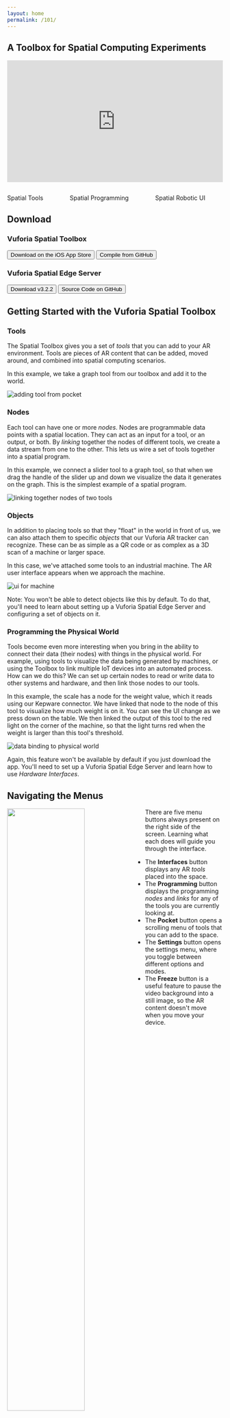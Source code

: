 ```yaml
---
layout: home
permalink: /101/
---
```

<section class="section">
    <div class="container">
        <h1 class="title header-home">A Toolbox for Spatial Computing Experiments</h1>
        <div class="column is-full" style="position: relative; width: 100%; height: 0; padding-bottom: 56.25%;">
            <iframe src="https://www.youtube.com/embed/k3uHFk1PAAM?rel=0" frameborder="0" allow="autoplay;"
                    allowfullscreen class="video"
                    style="position: absolute;top: 0; left: 0; width: 100%; height: 100%;">
                <img src="../resources/toolboxVideoPlaceholder.jpg" border="0">
            </iframe>
        </div>
    </div>
</section>
<section class="section">
<div class="container">
        <div class="columns is-vcentered is-centered is-multiline ">
            <div class="column is-one-third is-vcentered is-centered">
                <p><img src="../resources/distance.gif" alt=""/></p>
                <div class="subtitle">Spatial Tools</div>
            </div>
            <div class="column is-one-third">
                <p><img src="../resources/vst.gif" alt=""/></p>
                <div class="subtitle">Spatial Programming</div>
            </div>
            <div class="column is-one-third">
                <p><img src="../resources/mir.gif" alt=""/></p>
                <div class="subtitle">Spatial Robotic UI</div>
            </div>
        </div>
    </div>
</section>
<section class="section">
    <div class="container">
    <h2 class="title">Download</h2>
    <h3 class="title">Vuforia Spatial Toolbox</h3>
<div class="buttons">
    <button class="button is-outlined  is-medium is-dark"
            onclick="location.href='https://apps.apple.com/us/app/vuforia-spatial-toolbox/id1506071001';">
    <span class="icon is-medium">
      <i class="fab fa-app-store-ios"></i>
    </span>
        <span>Download on the iOS App Store</span>
    </button>
    <button class="button  is-outlined  is-medium is-dark"
            onclick="location.href='https://github.com/ptcrealitylab/vuforia-spatial-toolbox-ios';">
    <span class="icon is-medium">
        <i class="fab fa-github"></i>
            </span>
        <span>Compile from GitHub</span>
    </button>
</div>
    <h3 class="title">Vuforia Spatial Edge Server</h3>
    <div class="buttons">
        <button class="button is-outlined  is-medium is-dark"
                onclick="location.href='https://github.com/ptcrealitylab/vuforia-spatial-edge-server/releases/tag/v3.2.2';">
    <span class="icon is-medium">
      <i class="fab fa-github"></i>
    </span>
            <span>Download v3.2.2</span>
        </button>
        <button class="button  is-outlined  is-medium is-dark"
                onclick="location.href='https://github.com/ptcrealitylab/vuforia-spatial-edge-server';">
    <span class="icon is-medium">
        <i class="fab fa-github"></i>
            </span>
            <span>Source Code on GitHub</span>
        </button>
    </div>
    </div>
</section>


## Getting Started with the Vuforia Spatial Toolbox

### Tools

The Spatial Toolbox gives you a set of *tools* that you can add to your AR environment. Tools are
pieces of AR content that can be added, moved around, and combined into spatial computing scenarios.

In this example, we take a graph tool from our toolbox and add it to the world.

![adding tool from pocket](../docs/use/images/intro-gifs/tool-add.gif)

### Nodes

Each tool can have one or more *nodes*. Nodes are programmable data points with a spatial
location. They can act as an input for a tool, or an output, or both. By *linking* together the
nodes of different tools, we create a data stream from one to the other. This lets us wire a set
of tools together into a spatial program.

In this example, we connect a slider tool to a graph tool, so that when we drag the handle of the
slider up and down we visualize the data it generates on the graph. This is the simplest example
of a spatial program.

![linking together nodes of two tools](../docs/use/images/intro-gifs/link-and-interact-tools.gif)

### Objects

In addition to placing tools so that they "float" in the world in front of us, we can also
attach them to specific *objects* that our Vuforia AR tracker can recognize. These can be as
simple as a QR code or as complex as a 3D scan of a machine or larger space.

In this case, we've attached some tools to an industrial machine. The AR user interface appears
when we approach the machine.

![ui for machine](../docs/use/images/intro-gifs/scale-machine-ui-proximity.gif)

Note: You won't be able to detect objects like this by default. To do that, you'll need to learn
about setting up a Vuforia Spatial Edge Server and configuring a set of objects on it.

### Programming the Physical World

Tools become even more interesting when you bring in the ability to connect their data (their nodes)
with things in the physical world. For example, using tools to visualize the data being
generated by machines, or using the Toolbox to link multiple IoT devices into an automated
process. How can we do this? We can set up certain nodes to read or write data to other systems
and hardware, and then link those nodes to our tools.

In this example, the scale has a node for the weight value, which it reads using our Kepware
connector. We have linked that node to the node of this tool to visualize how much weight is on
it. You can see the UI change as we press down on the table. We then linked the output of this
tool to the red light on the corner of the machine, so that the light turns red when the weight
is larger than this tool's threshold.

![data binding to physical world](../docs/use/images/intro-gifs/scale-machine-ui.gif)

Again, this feature won't be available by default if you just download the app. You'll need to
set up a Vuforia Spatial Edge Server and learn how to use *Hardware Interfaces*.


## Navigating the Menus

<img width="60%" src="../docs/use/images/ui-tutorial-gifs/01-intro-to-the-menus.gif" style="float: left; margin-right: 20px; margin-bottom: 20px;" />

There are five menu buttons always present on the right side of the screen. Learning what each does will guide you through the interface.

- The **Interfaces** button displays any AR *tools* placed into the space.
- The **Programming** button displays the programming *nodes* and *links* for any of the tools you are currently looking at.
- The **Pocket** button opens a scrolling menu of tools that you can add to the space.
- The **Settings** button opens the settings menu, where you toggle between different options and modes.
- The **Freeze** button is a useful feature to pause the video background into a still image, so the AR content doesn't move when you move your device.

<p style = "clear: left;"></p>

## The Basics

### Adding Tools

<img width="60%" src="../docs/use/images/ui-tutorial-gifs/16-adding-tools-from-pocket.gif" align="left" style="margin-right: 20px; margin-bottom: 30px;" />

Tapping on an icon in the pocket will add that *tool* to the space.

You can then tap and hold on the tool for a moment (without moving your finger) to start moving it. Drag to move it horizontally and vertically. Pinch with two fingers to scale it up or down.

In this example, we add a slider tool and a graph tool, and organize them in our space.

<p style = "clear: left;"></p>

### Drawing Links

<img width="60%" src="../docs/use/images/ui-tutorial-gifs/02-create-link.gif" align="left" style="margin-right: 20px; margin-bottom: 30px;" />

When you switch to programming mode, you will see the *nodes* for any visible tools.

You can connect any two nodes by dragging a line between them.

This creates a *link* that will send data from the first node (in this example, on the left) to the second (on the right). The direction matters, so the animated dots move in the direction that data will flow.

<p style = "clear: left;"></p>

### Cutting Links

<img width="60%" src="../docs/use/images/ui-tutorial-gifs/03-delete-link.gif" align="left" style="margin-right: 20px; margin-bottom: 30px;" />

To delete a link, you can swipe through it to cut it.

The node on the left will no longer send data to the one on the right.

<p style = "clear: left;"></p>

### Moving Nodes

<img width="60%" src="../docs/use/images/ui-tutorial-gifs/04-move-node.gif" align="left" style="margin-right: 20px; margin-bottom: 30px;" />

If you tap and hold on a node for a second without moving your finger, you can then reposition it by dragging it around. Blue corners will appear around the node to show that you can move it.

The position doesn't affect the behavior, but it can be useful to keep the nodes organized.

<p style = "clear: left;"></p>

### Interacting with Tools

<img width="60%" src="../docs/use/images/ui-tutorial-gifs/17-linking-tools.gif" align="left" style="margin-right: 20px; margin-bottom: 30px;" />

Some tools – like the graph – just visualize data. Others – like the slider – are inputs that we can interact with. By linking the input tool to the output tool, we can visualize the data that the input generates.

Before interacting with tools, remember to switch back from the programming mode to the interfaces mode.

<p style = "clear: left;"></p>

### Fast-adding Tools

<img width="60%" src="../docs/use/images/ui-tutorial-gifs/19-adding-tools.gif" align="left" style="margin-right: 20px; margin-bottom: 30px;" />

Instead of tapping on a tool's icon in the pocket, if you tap-and-hold and *drag* the tool all in one gesture, you will be able to move and scale the tool all at once. This is just a shortcut if you want to quickly add tools to the space.

<p style = "clear: left;"></p>

### Linking Multiple Tools

<img width="60%" src="../docs/use/images/ui-tutorial-gifs/20-fixed-linking-tools.gif" align="left" style="margin-right: 20px; margin-bottom: 30px;" />

Each node functions both as an input and an output, so you can string together tools' nodes into longer programs.

In this example, the value from the slider is visualized first by a simple meter, and then gets passed to a time-series graph to be visualized in a different way.

<p style = "clear: left;"></p>

### Deleting Tools

<img width="60%" src="../docs/use/images/ui-tutorial-gifs/21-delete-tools.gif" align="left" style="margin-right: 20px; margin-bottom: 30px;" />

When dragging a tool around, a trash icon will appear on the right edge of the screen. Drag the tool on top of the icon and let go to delete it.

This will also delete all links to or from the nodes of this tool.

<p style = "clear: left;"></p>

## Logic Nodes

Links just send data between nodes without affecting the data along the way. To add more logic to your system, you can add a *Logic Node* and pass the data through the logic node.

This part of the guide will teach you the basics of a block-based programming environment that lets you add all sorts of logic to your systems.

### Add Logic Node

<img width="60%" src="../docs/use/images/ui-tutorial-gifs/05-add-logic-node.gif" align="left" style="margin-right: 20px; margin-bottom: 30px;" />

When you're in programming mode, dragging out from the pocket button will create a new logic node that you can place into space. There needs to be at least one tool in the space first, for the logic node to attach to, but you can add as many logic nodes as you want.

<p style = "clear: left;"></p>

### Link to the Logic Node

<img width="60%" src="../docs/use/images/ui-tutorial-gifs/06-link-logic-node.gif" align="left" style="margin-right: 20px; margin-bottom: 30px;" />

Creating a link to a logic node lets you choose a color for it: blue, green, yellow, or red. You can also choose a color for links drawn out of a logic node. The color of this link determines which color-coded entry point it will connect to within the logic node.

In this example, we send the data from the slider into the blue input, and send data from the green output to the graph.

<p style = "clear: left;"></p>

### Open the Logic Node

<img width="60%" src="../docs/use/images/ui-tutorial-gifs/07-open-logic-node.gif" align="left" style="margin-right: 20px; margin-bottom: 30px;" />

Tapping on a logic node opens its programming grid, where you can construct a program that affects the data flowing from its inputs to its outputs. You can place *logic block* into this grid, and link them together into programs.

The top row has an input spot for each color, corresponding to the colors of links connecting to this logic node.

The bottom row has an output spot for each color.

<p style = "clear: left;"></p>

### Add Logic Block from Menu

<img width="60%" src="../docs/use/images/ui-tutorial-gifs/08-add-logic-block.gif" align="left" style="margin-right: 20px; margin-bottom: 30px;" />

Tapping on the pocket button within a logic node opens the logic menu, where you can see a set of logic blocks that you can choose from.

Tap down and drag a logic block to select it. Dragging it around will snap it into different grid spots that it gets close to. Let go of it while it is snapped onto a spot in order to place it.

In this example, we select an inverter block, and place it into the grid.

A full list of blocks, and how to use them, can be seen [here](https://spatialtoolbox.vuforia.com/docs/use/spatial-programming/logic-blocks).

<p style = "clear: left;"></p>

### Link Blocks to Inputs and Outputs

<img width="60%" src="../docs/use/images/ui-tutorial-gifs/09-link-logic-block.gif" align="left" style="margin-right: 20px; margin-bottom: 30px;" />

Drawing lines between blocks, input spots, or output spots will create a link. To create a working program, you need to make a path from an input to an output.

Since we connected the slider to the blue input of the logic node, and the graph to the green output, we link the blue input spot to the inverter block, and then link the block to the green output spot.

This will send inverted values from the slider to the graph.

<p style = "clear: left;"></p>

### Move Logic Block

<img width="60%" src="../docs/use/images/ui-tutorial-gifs/10-move-logic-block.gif" align="left" style="margin-right: 20px; margin-bottom: 30px;" />

Tapping and holding on a block for a second will allow you to pick it up and move it to a different spot. The location you choose doesn't matter (unless you place it on an input or output spot) but it helps to organize them.

If you place it on an input spot, it will automatically link it to that input. If you place it on an output spot, it will automatically link it to that output.

<p style = "clear: left;"></p>

### Logic Block Information

<img width="60%" src="../docs/use/images/ui-tutorial-gifs/11-logic-block-settings.gif" align="left" style="margin-right: 20px; margin-bottom: 30px;" />

If you tap on a placed logic block (without holding), it will open the information and settings page for that block. For example, tapping on the inverter block explains what the block does. The inverter block doesn't have any settings that can be changed.

Tapping the back button closes the information. Tapping it again would exit the logic node entirely.

<p style = "clear: left;"></p>

### Logic Block Settings

<img width="60%" src="../docs/use/images/ui-tutorial-gifs/12-logic-block-settings-delay.gif" align="left" style="margin-right: 20px; margin-bottom: 30px;" />

Some logic blocks have settings that you can change by tapping on them.

In this example, we add another block to the grid: a delay block that will output whatever data is sent to it after a certain amount of time. By tapping on the block, we can change that amount of time.

<p style = "clear: left;"></p>

### Adjust Block Links

<img width="60%" src="../docs/use/images/ui-tutorial-gifs/13-link-multiple-logic-blocks.gif" align="left" style="margin-right: 20px; margin-bottom: 30px;" />

A link between blocks can be deleted in a similar way as those between nodes: just swipe to cut the line.

Blocks can also be linked together, to compose their effects into a more complicated program.

In this example, the data from the blue input first gets inverted, and then gets sent into the delay block. After a few seconds, the delay block will send the inverted data to the green output.

<p style = "clear: left;"></p>

### Delete Blocks

<img width="60%" src="../docs/use/images/ui-tutorial-gifs/14-delete-logic-blocks.gif" align="left" style="margin-right: 20px; margin-bottom: 30px;" />

When moving a block around, a trash icon will appear on the right edge of the screen. Drag the block onto that icon and let go to delete it (and all the links to or from that block).

<p style = "clear: left;"></p>

### Delete Logic Node

<img width="60%" src="../docs/use/images/ui-tutorial-gifs/15-delete-logic-nodes.gif" align="left" style="margin-right: 20px; margin-bottom: 30px;" />

Logic nodes can be moved around by tapping and holding on them, just like regaular nodes. Regular logic nodes cannot be deleted, but logic nodes can. Drag a logic node onto the trash icon on the right edge of the screen to delete it and the links connected to it.

<p style = "clear: left;"></p>

## Additional Services

The Vuforia Spatial Toolbox supports a variety of additional services that you can use to view and spatially interact with content in a variety of ways.

### Visibility Distance

One service included in your app is the ability to set from how far away a tool will be visible before it fades away. By default, tools will hide when you are more than 2 meters away from them, but this can be adjusted.

<img width="60%" src="../docs/use/images/ui-tutorial-gifs/27-adjust-visibility-distance.gif" align="left" style="margin-right: 20px; margin-bottom: 30px;" />

When holding on a tool so it can be repositioned, if you press and hold another finger on the green distance icon in the bottom right a blue sphere and dotted line will appear to show you how far this tool can be seen. As you walked towards or away from the tool, the size of the sphere will match your current distance. When you let go, it will set the visibility distance to your current distance. As you step further away, the tool will fade away, but it will reappear as you walk closer.

<p style = "clear: left;"></p>

### Grouping

One service that isn't enabled by default, but can be useful, is grouping. If you're a developer, you can build new services like grouping and add them to the app using the addon system.

### Turning on Grouping Mode

<img width="60%" src="../docs/use/images/ui-tutorial-gifs/22-enable-grouping.gif" align="left" style="margin-right: 20px; margin-bottom: 30px;" />

To enable the grouping service, open the settings menu and turn on the toggle switch for *Grouping*.

Grouping mode lets you form groups of tools that you can move together in space.

<p style = "clear: left;"></p>

### Using the Grouping Lasso

<img width="60%" src="../docs/use/images/ui-tutorial-gifs/23-grouping-lasso.gif" align="left" style="margin-right: 20px; margin-bottom: 30px;" />

If grouping mode is turned on, double-tap on the background and draw a circle. This is your grouping lasso. Any tools inside this lasso will be grouped together when you let go.

<p style = "clear: left;"></p>

### Grouping and Moving Tools

<img width="60%" src="../docs/use/images/ui-tutorial-gifs/24-group-and-move.gif" align="left" style="margin-right: 20px; margin-bottom: 30px;" />

In this example, we draw a circle around two tools to group them together. Now when we move one of them around it will also move the other relative to it.

To ungroup tools, draw a lasso around them again.

<p style = "clear: left;"></p>

### Deleting a Group

<img width="60%" src="../docs/use/images/ui-tutorial-gifs/25-delete-group.gif" align="left" style="margin-right: 20px; margin-bottom: 30px;" />

If you delete a tool in a group it will also delete all other tools in the same group. This can be a useful way to delete a lot of tools at once.

<p style = "clear: left;"></p>

### Envelopes

Envelopes are a special type of tool that can contain other tools. They help us organize the space. Think of them as a way to put your other tools into boxes that you can open and close.

If you're a developer, you can build your own types of envelopes, but by default there is one envelope tool that you can use.

### Adding an Envelope

<img width="60%" src="../docs/use/images/ui-tutorial-gifs/28-adding-and-opening-envelope.gif" align="left" style="margin-right: 20px; margin-bottom: 30px;" />

This blue icon represents the envelope tool. Add one to your space and tap on it to open it. When it is open, you'll see a blue [X] icon in the top left corner.

<p style = "clear: left;"></p>

### Adding Tools to an Envelope

<img width="60%" src="../docs/use/images/ui-tutorial-gifs/29-adding-frames-to-envelope.gif" align="left" style="margin-right: 20px; margin-bottom: 30px;" />

While you have an envelope open (you can see the [X] in the corner), all compatible tools that you add from the pocket will get added to that envelope. Here, we add two buttons to this envelope. When we press the [X] button, it closes the envelope. This hides all the tools that we put into it.

<p style = "clear: left;"></p>

### Reopening an Envelope

<img width="60%" src="../docs/use/images/ui-tutorial-gifs/30-reopening-envelope.gif" align="left" style="margin-right: 20px; margin-bottom: 30px;" />

Tapping on an envelope reopens it, displaying all of the tools we put inside it.

<p style = "clear: left;"></p>

### Multiple Envelopes

<img width="60%" src="../docs/use/images/ui-tutorial-gifs/31-opening-multiple-envelopes.gif" align="left" style="margin-right: 20px; margin-bottom: 30px;" />

You can only have one envelope open at a time. Tapping on another envelope when one is already open will close the first one before opening the second.

In this example, you can see how we use two envelopes to better organize a space with many tools.

Tools inside an envelope are not "grouped" like those using the grouping lasso – they do not move relative to one another. Grouping and envelopes are two different examples of services you can use to form different kinds of spatial relationships between the tools in your space.

<p style = "clear: left;"></p>

## Developer Features

### Viewing Found Objects

<img width="60%" src="../docs/use/images/ui-tutorial-gifs/26-found-objects.gif" align="left" style="margin-right: 20px; margin-bottom: 20px;" />

You may wish to see or debug which objects have been discovered by this client. To do so, open the settings menu and tap on the *Found Objects* button. It will open a page that shows an entry for each object discovered by this app.

You should always see an entry called "_WORLD_local", representing a local world object that your AR content will attach to by default. Additional entries will only appear if you are running additional Vuforia Spatial Edge Servers in your network.

Each object will display the IP address of the Edge Server it is being hosted by, and the list of tools that have been attached to it.

If an object name appears in red, that means that the Vuforia Engine was unable to initialize an AR target for that object using the data hosted by the Edge Server, so you won't be able to recognize that object in your space and see its AR content. Object names appearing in black have been successfully added to the AR tracker.

<p style = "clear: left;"></p>



### Creating Objects on the Edge Server

In addition to adding AR content that floats in space, Vuforia Spatial Toolbox lets you attach AR content to physical objects. AR content will "stick" to this object as it moves around. Also, tools attached to an object can make use of Hardware Interfaces to read and write data to things in the physical world, such as an Arduino, a Lego robot, or an industrial PLC.

Creating an object is easy. Just run the Vuforia Spatial Edge Server, open up its interface, and click the "Add Object" button. Give it a name and drag-and-drop a JPG image onto it to set its target. The "Add Tool" button can be used to give it some customizable AR content that will appear when you look at that image with the Vuforia Spatial Toolbox app, and you can add more tools to it from the Pocket menu in the app.

![Create an object with an image target](../resources/create-object-with-image.gif)

### Connecting to Hardware

The "Manage Hardware Interfaces" tab of the Edge Server will show you a list of all the Hardware Interfaces you currently have installed on this server. By default, your server only has the Kepware interface for connecting to industrial machines, but you can download more integrations from the [Add-ons page](https://spatialtoolbox.vuforia.com/docs/add-ons). Some hardware interfaces can be configured with additional settings, for example the IP address or authentication credentials for the corresponding IoT gateway. Most hardware interfaces will automatically generate and configure Toolbox objects based on the physical devices they detect. You'll then be able to attach target images to them in the Object Configuration tab and see their datapoints as nodes in the Spatial Toolbox.

![Configure hardware interfaces on the Edge Server](../resources/hardware-interface-configuration.gif)

### Extending the Platform as a Developer

Vuforia Spatial Toolbox is an open source platform that is meant to be extended. To do so, we have the concept of an **Add-on** that anyone can build to add new components and functionality to the system. 

The Vuforia Spatial Edge Server has an `addons` directory that can contain any number of add-ons. Each add-on can contain any combination of the following: tools, hardware interfaces, node types, logic blocks, and feature scripts.

![Diagram of add-ons within Edge Server](../resources/addons-edge-server-diagram.png)

Hardware interfaces will appear in the Edge Server interface. Tools will appear in the Spatial Toolbox app's pocket menu while you are looking at any objects hosted by your server. Logic Blocks will appear in the logic block menu if the logic node is attached to an object hosted by your server. New node types don't appear in any menu, but can be utilized by your tools when you develop them.

Feature Scripts are an advanced type of add-on that lets you directly customize the Spatial Toolbox app code in a powerful way. And if anything you want to build doesn't fit into an add-on, you can directly modify and collaborate on the open source projects for the Vuforia Spatial Edge Server and Vuforia Spatial Toolbox on GitHub.

So far, the following three add-ons have been developed and are being maintained. We welcome your contributions to these add-ons, and encourage you to create new add-ons that push the platform in new directions.

![Diagram of the three current add-ons](../resources/current-addons-diagram.png)

### Getting Involved with the Community

Vuforia Spatial Toolbox is an open source project, licensed under MPL 2.0, and we encourage you to join our community and contribute to the project in whatever way you can. Anyone is welcome and encouraged to be a part of our community, whether you’re a student looking to learn about Augmented Reality and Spatial Computing, a hobbyist looking to experiment with some DIY projects, an innovation engineer looking to use this in your industry, or a researcher looking to push the boundaries of this platform even further.

**Forum** 

The main hub of our community is the [Spatial Toolbox Forum](http://forum.spatialtoolbox.vuforia.com/). Introduce yourself, ask questions, share your knowledge, discuss new ideas, and inspire others by showing what you’ve built.
